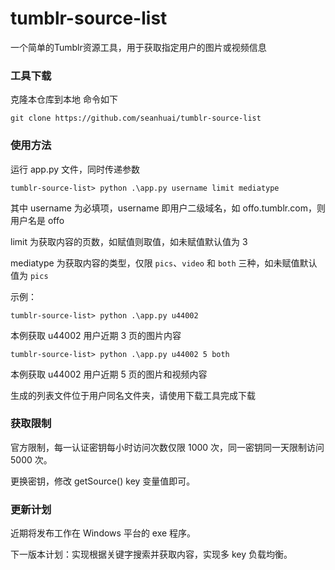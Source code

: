 # tumblr-source-list

一个简单的Tumblr资源工具，用于获取指定用户的图片或视频信息

### 工具下载

克隆本仓库到本地 命令如下

```
git clone https://github.com/seanhuai/tumblr-source-list
```
### 使用方法

运行 app.py 文件，同时传递参数

```
tumblr-source-list> python .\app.py username limit mediatype
```

其中 username 为必填项，username 即用户二级域名，如 offo.tumblr.com，则用户名是 offo

limit 为获取内容的页数，如赋值则取值，如未赋值默认值为 3

mediatype 为获取内容的类型，仅限 `pics`、`video` 和 `both` 三种，如未赋值默认值为 `pics`

示例：

```
tumblr-source-list> python .\app.py u44002 
```

本例获取 u44002 用户近期 3 页的图片内容

```
tumblr-source-list> python .\app.py u44002 5 both
```

本例获取 u44002 用户近期 5 页的图片和视频内容

生成的列表文件位于用户同名文件夹，请使用下载工具完成下载

### 获取限制

官方限制，每一认证密钥每小时访问次数仅限 1000 次，同一密钥同一天限制访问 5000 次。

更换密钥，修改 getSource() key 变量值即可。

### 更新计划

近期将发布工作在 Windows 平台的 exe 程序。

下一版本计划：实现根据关键字搜索并获取内容，实现多 key 负载均衡。